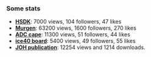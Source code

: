 ### Some stats

* __[HSDK](https://hackaday.io/project/10899)__: 7000 views, 104 followers, 47 likes
* __[Murgen](https://hackaday.io/project/9281)__: 63200 views, 1600 followers, 270 likes
* __[ADC cape](https://hackaday.io/project/20455)__: 11300 views, 51 followers, 44 likes
* __[ice40 board](https://hackaday.io/project/28375-un0rick-an-ice40-ultrasound-board)__: 5400 views, 49 followers, 55 likes
* __[JOH publication](https://openhardware.metajnl.com/articles/10.5334/joh.2/metrics/#views)__: 12254 views and 1214 downloads.

